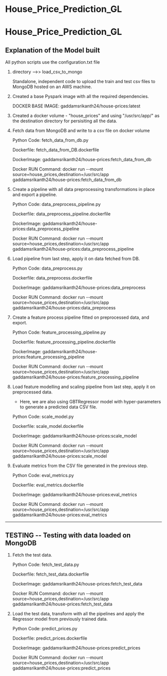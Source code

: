 # House_Price_Prediction_GL


# House_Price_Prediction_GL

## Explanation of the Model built

All python scripts use the configuration.txt file 

1.  directory -->> load_csv_to_mongo

     Standalone, independent code to upload the train and test csv files to MongoDB hosted on an AWS machine.

2.  Created a base Pyspark image with all the required dependencies.

    DOCKER BASE IMAGE: gaddamsrikanth24/house-prices:latest

3.  Created a docker volume - "house_prices" and using "/usr/src/app/" as the destination directory for persisiting all the data.

4. Fetch data from MongoDB and write to a csv file on docker volume

   Python Code: fetch_data_from_db.py
   
   Dockerfile: fetch_data_from_DB.dockerfile
   
   DockerImage: gaddamsrikanth24/house-prices:fetch_data_from_db
   
   Docker RUN Command: docker run --mount source=house_prices,destination=/usr/src/app gaddamsrikanth24/house-prices:fetch_data_from_db


5. Create a pipeline with all data preprocessing transformations in place and export a pipeline.

   Python Code: data_preprocess_pipeline.py
   
   Dockerfile: data_preprocess_pipeline.dockerfile
   
   DockerImage: gaddamsrikanth24/house-prices:data_preprocess_pipeline
   
   Docker RUN Command: docker run --mount source=house_prices,destination=/usr/src/app gaddamsrikanth24/house-prices:data_preprocess_pipeline
   

6. Load pipeline from last step, apply it on data fetched from DB.

   Python Code: data_preprocess.py
   
   Dockerfile: data_preprocess.dockerfile
   
   DockerImage: gaddamsrikanth24/house-prices:data_preprocess
   
   Docker RUN Command: docker run --mount source=house_prices,destination=/usr/src/app gaddamsrikanth24/house-prices:data_preprocess
   

7. Create a feature process pipeline fitted on preprocessed data, and export.

   Python Code: feature_processing_pipeline.py
   
   Dockerfile: feature_processing_pipeline.dockerfile
   
   DockerImage: gaddamsrikanth24/house-prices:feature_processing_pipeline
   
   Docker RUN Command: docker run --mount source=house_prices,destination=/usr/src/app gaddamsrikanth24/house-prices:feature_processing_pipeline
   

8. Load feature modelling and scaling pipeline from last step, apply it on preprocessed data.

    * Here, we are also using GBTRegressor model with hyper-parameters to generate a predicted data CSV file.
    
   Python Code: scale_model.py
   
   Dockerfile: scale_model.dockerfile
   
   DockerImage: gaddamsrikanth24/house-prices:scale_model
   
   Docker RUN Command: docker run --mount source=house_prices,destination=/usr/src/app gaddamsrikanth24/house-prices:scale_model
   
   
9. Evaluate metrics from the CSV file generated in the previous step.

   Python Code: eval_metrics.py
   
   Dockerfile: eval_metrics.dockerfile
   
   DockerImage: gaddamsrikanth24/house-prices:eval_metrics
   
   Docker RUN Command: docker run --mount source=house_prices,destination=/usr/src/app gaddamsrikanth24/house-prices:eval_metrics
  
  
------------------------------------------------------
TESTING  -- Testing with data loaded on MongoDB
------------------------------------------------------

1. Fetch the test data.

   Python Code: fetch_test_data.py
   
   Dockerfile: fetch_test_data.dockerfile
   
   DockerImage: gaddamsrikanth24/house-prices:fetch_test_data
   
   Docker RUN Command: docker run --mount source=house_prices,destination=/usr/src/app gaddamsrikanth24/house-prices:fetch_test_data
  
2. Load the test data, transform with all the pipelines and apply the Regressor model from previously trained data.

   Python Code: predict_prices.py
   
   Dockerfile: predict_prices.dockerfile
   
   DockerImage: gaddamsrikanth24/house-prices:predict_prices
   
   Docker RUN Command: docker run --mount source=house_prices,destination=/usr/src/app gaddamsrikanth24/house-prices:predict_prices
